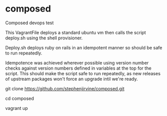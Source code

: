 # composed
Composed devops test

This VagrantFile deploys a standard ubuntu vm then calls the script deploy.sh using the shell provisioner.

Deploy.sh deploys ruby on rails in an idempotent manner so should be safe to run repeatedly.

Idempotence was achieved wherever possible using version number checks against version numbers defined in variables at the top for the script. This should make the script safe to run repeatedly, as new releases of upstream packages won't force an upgrade intil we're ready.

git clone https://github.com/stephenjirvine/composed.git

cd composed

vagrant up
